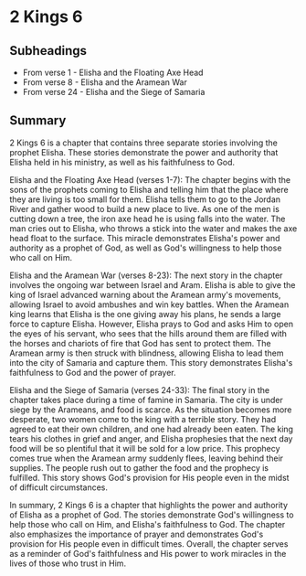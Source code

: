 # 2 Kings 6

## Subheadings

* From verse 1 - Elisha and the Floating Axe Head
* From verse 8 - Elisha and the Aramean War
* From verse 24 - Elisha and the Siege of Samaria

## Summary

2 Kings 6 is a chapter that contains three separate stories involving the prophet Elisha. These stories demonstrate the power and authority that Elisha held in his ministry, as well as his faithfulness to God.

Elisha and the Floating Axe Head (verses 1-7):
The chapter begins with the sons of the prophets coming to Elisha and telling him that the place where they are living is too small for them. Elisha tells them to go to the Jordan River and gather wood to build a new place to live. As one of the men is cutting down a tree, the iron axe head he is using falls into the water. The man cries out to Elisha, who throws a stick into the water and makes the axe head float to the surface. This miracle demonstrates Elisha's power and authority as a prophet of God, as well as God's willingness to help those who call on Him.

Elisha and the Aramean War (verses 8-23):
The next story in the chapter involves the ongoing war between Israel and Aram. Elisha is able to give the king of Israel advanced warning about the Aramean army's movements, allowing Israel to avoid ambushes and win key battles. When the Aramean king learns that Elisha is the one giving away his plans, he sends a large force to capture Elisha. However, Elisha prays to God and asks Him to open the eyes of his servant, who sees that the hills around them are filled with the horses and chariots of fire that God has sent to protect them. The Aramean army is then struck with blindness, allowing Elisha to lead them into the city of Samaria and capture them. This story demonstrates Elisha's faithfulness to God and the power of prayer.

Elisha and the Siege of Samaria (verses 24-33):
The final story in the chapter takes place during a time of famine in Samaria. The city is under siege by the Arameans, and food is scarce. As the situation becomes more desperate, two women come to the king with a terrible story. They had agreed to eat their own children, and one had already been eaten. The king tears his clothes in grief and anger, and Elisha prophesies that the next day food will be so plentiful that it will be sold for a low price. This prophecy comes true when the Aramean army suddenly flees, leaving behind their supplies. The people rush out to gather the food and the prophecy is fulfilled. This story shows God's provision for His people even in the midst of difficult circumstances.

In summary, 2 Kings 6 is a chapter that highlights the power and authority of Elisha as a prophet of God. The stories demonstrate God's willingness to help those who call on Him, and Elisha's faithfulness to God. The chapter also emphasizes the importance of prayer and demonstrates God's provision for His people even in difficult times. Overall, the chapter serves as a reminder of God's faithfulness and His power to work miracles in the lives of those who trust in Him.